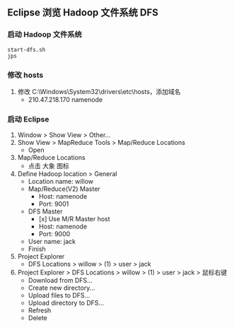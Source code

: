 
## Eclipse 浏览 Hadoop 文件系统 DFS

### 启动 Hadoop 文件系统

```
start-dfs.sh
jps
```

### 修改 hosts

1. 修改 C:\Windows\System32\drivers\etc\hosts，添加域名
    - 210.47.218.170  namenode

### 启动 Eclipse

1. Window > Show View > Other...
2. Show View > MapReduce Tools > Map/Reduce Locations
    - Open
3. Map/Reduce Locations
    - 点击 大象 图标
4. Define Hadoop location > General
    - Location name: willow
    - Map/Reduce(V2) Master
        - Host: namenode
        - Port: 9001
    - DFS Master
        - \[x] Use M/R Master host
        - Host: namenode
        - Port: 9000
    - User name: jack
    - Finish
5. Project Explorer
    - DFS Locations > willow > (1) > user > jack 
6. Project Explorer > DFS Locations > willow > (1) > user > jack > 鼠标右键
    - Download from DFS...
    - Create new directory...
    - Upload files to DFS...
    - Upload directory to DFS...
    - Refresh
    - Delete
